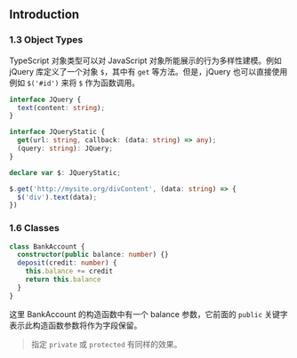 ## Introduction

### 1.3 Object Types

TypeScript 对象类型可以对 JavaScript 对象所能展示的行为多样性建模。例如 jQuery 库定义了一个对象 `$`，其中有 `get` 等方法。但是，jQuery 也可以直接使用例如 `$('#id')` 来将 `$` 作为函数调用。

``` ts
interface JQuery {
  text(content: string);
}

interface JQueryStatic {
  get(url: string, callback: (data: string) => any);
  (query: string): JQuery;
}

declare var $: JQueryStatic;

$.get('http://mysite.org/divContent', (data: string) => {
  $('div').text(data);
})
```

### 1.6 Classes

``` ts
class BankAccount {
  constructor(public balance: number) {}
  deposit(credit: number) {
    this.balance += credit
    return this.balance
  }
}
```

这里 BankAccount 的构造函数中有一个 balance 参数，它前面的 `public` 关键字表示此构造函数参数将作为字段保留。
> 指定 `private` 或 `protected` 有同样的效果。

